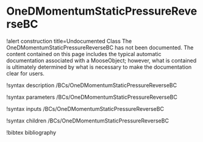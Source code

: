 <!-- MOOSE Documentation Stub: Remove this when content is added. -->

# OneDMomentumStaticPressureReverseBC

!alert construction title=Undocumented Class
The OneDMomentumStaticPressureReverseBC has not been documented. The content contained on this page includes the
typical automatic documentation associated with a MooseObject; however, what is contained is
ultimately determined by what is necessary to make the documentation clear for users.

!syntax description /BCs/OneDMomentumStaticPressureReverseBC

!syntax parameters /BCs/OneDMomentumStaticPressureReverseBC

!syntax inputs /BCs/OneDMomentumStaticPressureReverseBC

!syntax children /BCs/OneDMomentumStaticPressureReverseBC

!bibtex bibliography
